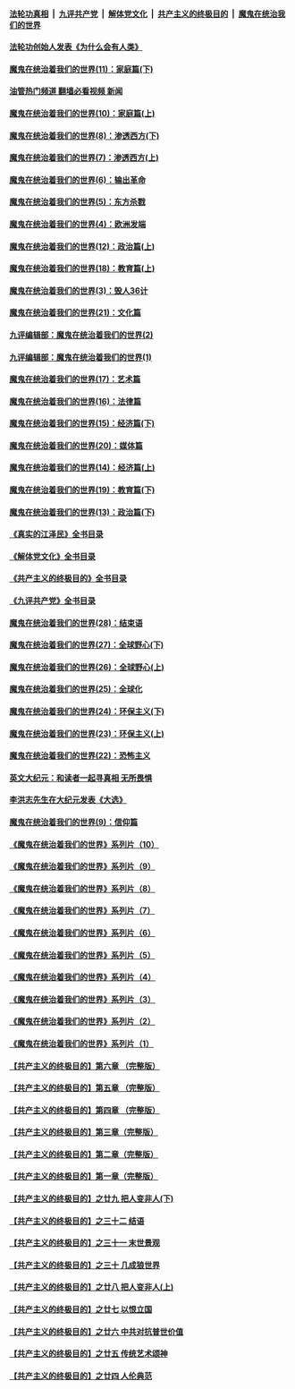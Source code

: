 ####  [法轮功真相](../../../../basic/blob/master/README.md?t=04020411) &nbsp;|&nbsp; [九评共产党](../../../../9ping.md/blob/master/README.md?t=04020411) &nbsp;|&nbsp; [解体党文化](../../../../jtdwh.md/blob/master/README.md?t=04020411)  &nbsp;|&nbsp; [共产主义的终极目的](../../../../gczydzjmd.md/blob/master/README.md?t=04020411) &nbsp;|&nbsp; [魔鬼在统治我们的世界](../../../../mgztzwmdsj.md/blob/master/README.md?t=04020411) 

#### [法轮功创始人发表《为什么会有人类》](../pages/nsc422/n13912117.md?t=04020411) 

#### [魔鬼在统治着我们的世界(11)：家庭篇(下)](../pages/nsc422/n10440961.md?t=04020411) 

#### [油管热门频道 翻墙必看视频 新闻](http://129.146.143.75:81/youtube.html?04020411)

#### [魔鬼在统治着我们的世界(10)：家庭篇(上)](../pages/nsc422/n10435448.md?t=04020411) 

#### [魔鬼在统治着我们的世界(8)：渗透西方(下)](../pages/nsc422/n10429603.md?t=04020411) 

#### [魔鬼在统治着我们的世界(7)：渗透西方(上)](../pages/nsc422/n10426013.md?t=04020411) 

#### [魔鬼在统治着我们的世界(6)：输出革命](../pages/nsc422/n10421536.md?t=04020411) 

#### [魔鬼在统治着我们的世界(5)：东方杀戮](../pages/nsc422/n10417707.md?t=04020411) 

#### [魔鬼在统治着我们的世界(4)：欧洲发端](../pages/nsc422/n10414890.md?t=04020411) 

#### [魔鬼在统治着我们的世界(12)：政治篇(上)](../pages/nsc422/n10444576.md?t=04020411) 

#### [魔鬼在统治着我们的世界(18)：教育篇(上)](../pages/nsc422/n10526970.md?t=04020411) 

#### [魔鬼在统治着我们的世界(3)：毁人36计](../pages/nsc422/n10411583.md?t=04020411) 

#### [魔鬼在统治着我们的世界(21)：文化篇](../pages/nsc422/n10597706.md?t=04020411) 

#### [九评编辑部：魔鬼在统治着我们的世界(2)](../pages/nsc422/n10410036.md?t=04020411) 

#### [九评编辑部：魔鬼在统治着我们的世界(1)](../pages/nsc422/n10406825.md?t=04020411) 

#### [魔鬼在统治着我们的世界(17)：艺术篇](../pages/nsc422/n10499093.md?t=04020411) 

#### [魔鬼在统治着我们的世界(16)：法律篇](../pages/nsc422/n10485969.md?t=04020411) 

#### [魔鬼在统治着我们的世界(15)：经济篇(下)](../pages/nsc422/n10469975.md?t=04020411) 

#### [魔鬼在统治着我们的世界(20)：媒体篇](../pages/nsc422/n10586579.md?t=04020411) 

#### [魔鬼在统治着我们的世界(14)：经济篇(上)](../pages/nsc422/n10457370.md?t=04020411) 

#### [魔鬼在统治着我们的世界(19)：教育篇(下)](../pages/nsc422/n10564808.md?t=04020411) 

#### [魔鬼在统治着我们的世界(13)：政治篇(下)](../pages/nsc422/n10448270.md?t=04020411) 

#### [《真实的江泽民》全书目录](../pages/nsc422/n13721399.md?t=04020411) 

#### [《解体党文化》全书目录](../pages/nsc422/n13721157.md?t=04020411) 

#### [《共产主义的终极目的》全书目录](../pages/nsc422/n13721048.md?t=04020411) 

#### [《九评共产党》全书目录](../pages/nsc422/n13708085.md?t=04020411) 

#### [魔鬼在统治着我们的世界(28)：结束语](../pages/nsc422/n10936246.md?t=04020411) 

#### [魔鬼在统治着我们的世界(27)：全球野心(下)](../pages/nsc422/n10928319.md?t=04020411) 

#### [魔鬼在统治着我们的世界(26)：全球野心(上)](../pages/nsc422/n10900318.md?t=04020411) 

#### [魔鬼在统治着我们的世界(25)：全球化](../pages/nsc422/n10788205.md?t=04020411) 

#### [魔鬼在统治着我们的世界(24)：环保主义(下)](../pages/nsc422/n10695307.md?t=04020411) 

#### [魔鬼在统治着我们的世界(23)：环保主义(上)](../pages/nsc422/n10688613.md?t=04020411) 

#### [魔鬼在统治着我们的世界(22)：恐怖主义](../pages/nsc422/n10614727.md?t=04020411) 

#### [英文大纪元：和读者一起寻真相 无所畏惧](../pages/nsc422/n12542027.md?t=04020411) 

#### [李洪志先生在大纪元发表《大选》](../pages/nsc422/n12534746.md?t=04020411) 

#### [魔鬼在统治着我们的世界(9)：信仰篇](../pages/nsc422/n10432159.md?t=04020411) 

#### [《魔鬼在统治着我们的世界》系列片（10）](../pages/nsc422/n12292670.md?t=04020411) 

#### [《魔鬼在统治着我们的世界》系列片（9）](../pages/nsc422/n12290859.md?t=04020411) 

#### [《魔鬼在统治着我们的世界》系列片（8）](../pages/nsc422/n12287445.md?t=04020411) 

#### [《魔鬼在统治着我们的世界》系列片（7）](../pages/nsc422/n12283425.md?t=04020411) 

#### [《魔鬼在统治着我们的世界》系列片（6）](../pages/nsc422/n12282314.md?t=04020411) 

#### [《魔鬼在统治着我们的世界》系列片（5）](../pages/nsc422/n12281419.md?t=04020411) 

#### [《魔鬼在统治着我们的世界》系列片（4）](../pages/nsc422/n12274024.md?t=04020411) 

#### [《魔鬼在统治着我们的世界》系列片（3）](../pages/nsc422/n12271322.md?t=04020411) 

#### [《魔鬼在统治着我们的世界》系列片（2）](../pages/nsc422/n12269049.md?t=04020411) 

#### [《魔鬼在统治着我们的世界》系列片（1）](../pages/nsc422/n12267575.md?t=04020411) 

#### [【共产主义的终极目的】第六章 （完整版）](../pages/nsc422/n11428913.md?t=04020411) 

#### [【共产主义的终极目的】第五章 （完整版）](../pages/nsc422/n11428912.md?t=04020411) 

#### [【共产主义的终极目的】第四章 （完整版）](../pages/nsc422/n11428907.md?t=04020411) 

#### [【共产主义的终极目的】第三章（完整版）](../pages/nsc422/n11428848.md?t=04020411) 

#### [【共产主义的终极目的】第二章（完整版）](../pages/nsc422/n11428831.md?t=04020411) 

#### [【共产主义的终极目的】第一章（完整版）](../pages/nsc422/n11417651.md?t=04020411) 

#### [【共产主义的终极目的】之廿九 把人变非人(下)](../pages/nsc422/n11344140.md?t=04020411) 

#### [【共产主义的终极目的】之三十二 结语](../pages/nsc422/n11360535.md?t=04020411) 

#### [【共产主义的终极目的】之三十一 末世景观](../pages/nsc422/n11351129.md?t=04020411) 

#### [【共产主义的终极目的】之三十 几成狼世界](../pages/nsc422/n11348280.md?t=04020411) 

#### [【共产主义的终极目的】之廿八 把人变非人(上)](../pages/nsc422/n11340492.md?t=04020411) 

#### [【共产主义的终极目的】之廿七 以恨立国](../pages/nsc422/n11336944.md?t=04020411) 

#### [【共产主义的终极目的】之廿六 中共对抗普世价值](../pages/nsc422/n11324785.md?t=04020411) 

#### [【共产主义的终极目的】之廿五 传统艺术颂神](../pages/nsc422/n11296396.md?t=04020411) 

#### [【共产主义的终极目的】之廿四 人伦典范](../pages/nsc422/n11296397.md?t=04020411) 

<img src='http://gfw-breaker.win/goodnews/indexes/nsc422.md' width='0px' height='0px'/>
